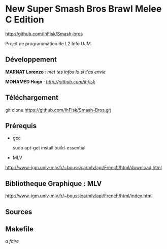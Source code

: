 # New Super Smash Bros Brawl Melee C Edition
http://github.com/IhFisk/Smash-bros

Projet de programmation de L2 Info UJM

## Développement
**MARNAT Lorenzo** : *met tes infos la si t'as envie*

**MOHAMED Hugo** : *http://github.com/ihfisk*

## Téléchargement
git clone https://github.com/IhFisk/Smash-Bros.git

## Prérequis
- gcc

  sudo apt-get install build-essential

- MLV

http://www-igm.univ-mlv.fr/~boussica/mlv/api/French/html/download.html

## Bibliotheque Graphique : MLV
http://www-igm.univ-mlv.fr/~boussica/mlv/api/French/html/index.html

## Sources


## Makefile
*a faire*
